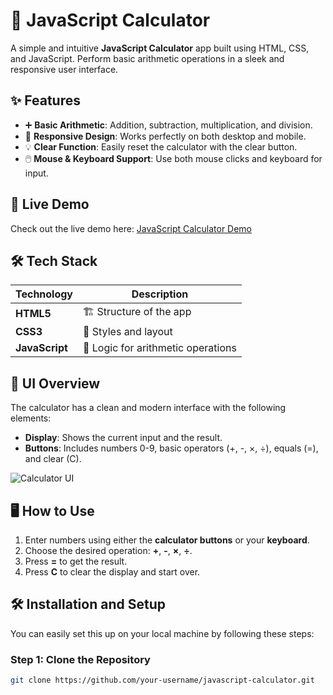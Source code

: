 # 🧮 **JavaScript Calculator**


A simple and intuitive **JavaScript Calculator** app built using HTML, CSS, and JavaScript. Perform basic arithmetic operations in a sleek and responsive user interface.

## ✨ **Features**

- ➕ **Basic Arithmetic**: Addition, subtraction, multiplication, and division.
- 🎨 **Responsive Design**: Works perfectly on both desktop and mobile.
- 💡 **Clear Function**: Easily reset the calculator with the clear button.
- 🖱️ **Mouse & Keyboard Support**: Use both mouse clicks and keyboard for input.

## 🚀 **Live Demo**
Check out the live demo here: [JavaScript Calculator Demo](https://your-demo-url.com)

## 🛠️ **Tech Stack**

| Technology   | Description                      |
| ------------ | -------------------------------- |
| **HTML5**    | 🏗️ Structure of the app          |
| **CSS3**     | 🎨 Styles and layout              |
| **JavaScript**| 🧠 Logic for arithmetic operations|

## 🎨 **UI Overview**

The calculator has a clean and modern interface with the following elements:

- **Display**: Shows the current input and the result.
- **Buttons**: Includes numbers 0-9, basic operators (+, -, ×, ÷), equals (=), and clear (C).

![Calculator UI](https://your-ui-screenshot-url.com) <!-- Add a screenshot of your calculator UI -->

## 🖥️ **How to Use**

1. Enter numbers using either the **calculator buttons** or your **keyboard**.
2. Choose the desired operation: **+**, **-**, **×**, **÷**.
3. Press **=** to get the result.
4. Press **C** to clear the display and start over.

## 🛠️ **Installation and Setup**

You can easily set this up on your local machine by following these steps:

### Step 1: Clone the Repository
```bash
git clone https://github.com/your-username/javascript-calculator.git
